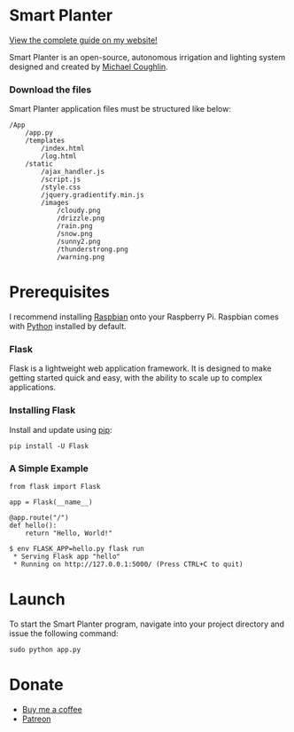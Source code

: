 # Smart Planter
[View the complete guide on my website!](https://blog.hiimmichael.com/articles/smart-planter.html)

Smart Planter is an open-source, autonomous irrigation and lighting system designed and created by [Michael Coughlin](https://hiimmichael.com).

### Download the files

Smart Planter application files must be structured like below:

    /App
        /app.py
        /templates
            /index.html
            /log.html
        /static
            /ajax_handler.js
            /script.js
            /style.css
            /jquery.gradientify.min.js
            /images
                /cloudy.png
                /drizzle.png
                /rain.png
                /snow.png
                /sunny2.png
                /thunderstrong.png
                /warning.png
            

# Prerequisites 

I recommend installing [Raspbian](https://www.raspberrypi.org/documentation/installation/) onto your Raspberry Pi. 
Raspbian comes with [Python](https://www.codecademy.com/articles/install-python) installed by default.

### Flask

Flask is a lightweight web application framework. It is designed
to make getting started quick and easy, with the ability to scale up to
complex applications. 

### Installing Flask

Install and update using [pip](https://pypi.org/project/pip/):

    pip install -U Flask

### A Simple Example

    from flask import Flask

    app = Flask(__name__)

    @app.route("/")
    def hello():
        return "Hello, World!"

    $ env FLASK_APP=hello.py flask run
     * Serving Flask app "hello"
     * Running on http://127.0.0.1:5000/ (Press CTRL+C to quit)

# Launch

To start the Smart Planter program, navigate into your project directory and issue the following command:

    sudo python app.py

# Donate

* [Buy me a coffee](https://www.buymeacoffee.com/WKToIkLyV)
* [Patreon](https://www.patreon.com/hiimmichael)

